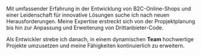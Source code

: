 Mit umfassender Erfahrung in der Entwicklung von B2C-Online-Shops und einer Leidenschaft für innovative Lösungen suche ich nach neuen Herausforderungen. Meine Expertise erstreckt sich von der Propjektplanung bis hin zur Anpassung und Erweiterung von Drittanbieter-Code.

Als Entwickler strebe ich danach, in einem dynamischen **Team** hochwertige Projekte umzusetzen und meine Fähigkeiten kontinuierlich zu erweitern.